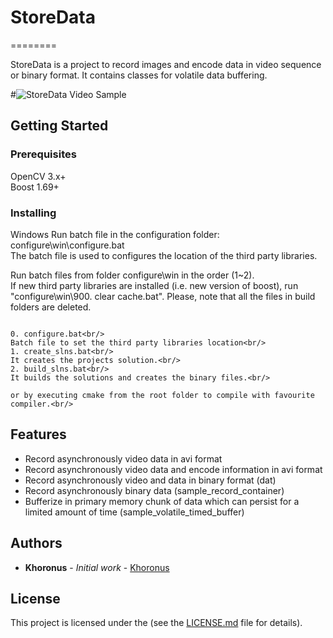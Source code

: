# StoreData
========

StoreData is a project to record images and encode data in video sequence
or binary format.
It contains classes for volatile data buffering.

#![StoreData Video Sample](assets/sample.png)

## Getting Started

### Prerequisites

OpenCV 3.x+<br/>
Boost 1.69+<br/>

### Installing

Windows
Run batch file in the configuration folder: configure\win\configure.bat<br/>
The batch file is used to configures the location of the third party libraries.<br/>

Run batch files from folder configure\win in the order (1~2).<br/>
If new third party libraries are installed (i.e. new version of boost), run "configure\win\900. clear cache.bat". Please, note that all the files in build folders are deleted.<br/>

```

0. configure.bat<br/>
Batch file to set the third party libraries location<br/>
1. create_slns.bat<br/>
It creates the projects solution.<br/>
2. build_slns.bat<br/>
It builds the solutions and creates the binary files.<br/>

or by executing cmake from the root folder to compile with favourite compiler.<br/>

```

## Features

- Record asynchronously video data in avi format<br/>
- Record asynchronously video data and encode information in avi format<br/>
- Record asynchronously video and data in binary format (dat)<br/>
- Record asynchronously binary data (sample_record_container)<br/>
- Bufferize in primary memory chunk of data which can persist for a limited amount of time (sample_volatile_timed_buffer)<br/>

## Authors

* **Khoronus** - *Initial work* - [Khoronus](https://github.com/Khoronus)<br/>

## License

This project is licensed under the (see the [LICENSE.md](LICENSE.md) file for details).<br/>
